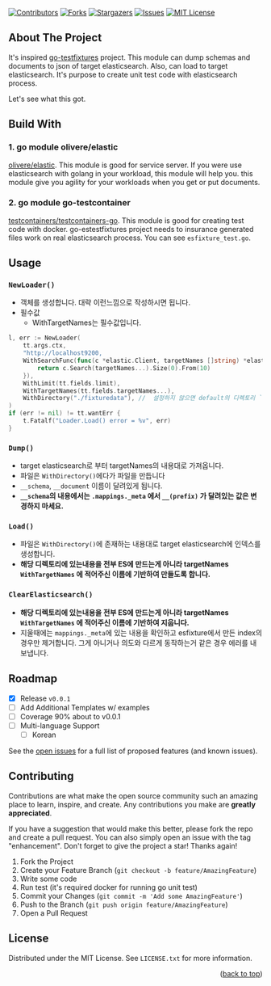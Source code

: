 
<!-- PROJECT SHIELDS -->
<!--
*** I'm using markdown "reference style" links for readability.
*** Reference links are enclosed in brackets [ ] instead of parentheses ( ).
*** See the bottom of this document for the declaration of the reference variables
*** for contributors-url, forks-url, etc. This is an optional, concise syntax you may use.
*** https://www.markdownguide.org/basic-syntax/#reference-style-links
-->
[![Contributors][contributors-shield]][contributors-url]
[![Forks][forks-shield]][forks-url]
[![Stargazers][stars-shield]][stars-url]
[![Issues][issues-shield]][issues-url]
[![MIT License][license-shield]][license-url]

## About The Project
It's inspired [go-testfixtures](https://github.com/go-testfixtures/testfixtures) project.
This module can dump schemas and documents to json of target elasticsearch. Also, can load to target elasticsearch.
It's purpose to create unit test code with elasticsearch process.

Let's see what this got.

## Build With

### 1. go module olivere/elastic
[olivere/elastic](https://github.com/olivere/elastic/search).
This module is good for service server.
If you were use elasticsearch with golang in your workload, this module will help you.
this module give you agility for your workloads when you get or put documents.

### 2. go module go-testcontainer
[testcontainers/testcontainers-go](https://github.com/). This module is good for creating test code with docker.
go-estestfixtures project needs to insurance generated files work on real elasticsearch process.
You can see `esfixture_test.go`.

## Usage

### `NewLoader()`

- 객체를 생성합니다. 대략 이런느낌으로 작성하시면 됩니다.
- 필수값
  - WithTargetNames는 필수값입니다.
``` go
l, err := NewLoader(
    tt.args.ctx,
    "http://localhost9200,
    WithSearchFunc(func(c *elastic.Client, targetNames []string) *elastic.SearchService {
        return c.Search(targetNames...).Size(0).From(10)
    }),
    WithLimit(tt.fields.limit),
    WithTargetNames(tt.fields.targetNames...),
    WithDirectory("./fixturedata"), //  설정하지 않으면 default의 디렉토리 `./testdata/esfixtures`
)
if (err != nil) != tt.wantErr {
    t.Fatalf("Loader.Load() error = %v", err)
}
```

### `Dump()`

- target elasticsearch로 부터 targetNames의 내용대로 가져옵니다.
- 파일은 `WithDirectory()`에다가 파일을 만듭니다
- `__schema`, `__document` 이름이 달려있게 됩니다.
- **`__schema`의 내용에서는 `.mappings._meta` 에서 `__(prefix)` 가 달려있는 값은 변경하지 마세요.**

### `Load()`

- 파일은 `WithDirectory()`에 존재하는 내용대로 target elasticsearch에 인덱스를 생성합니다.
- **해당 디렉토리에 있는내용을 전부 ES에 만드는게 아니라 targetNames `WithTargetNames` 에 적어주신 이름에 기반하여 만들도록 합니다.**

### `ClearElasticsearch()`

- **해당 디렉토리에 있는내용을 전부 ES에 만드는게 아니라 targetNames `WithTargetNames` 에 적어주신 이름에 기반하여 지웁니다.**
-  지울때에는 `mappings._meta`에 있는 내용을 확인하고 esfixture에서 만든 index의 경우만 제거합니다. 그게 아니거나 의도와 다르게 동작하는거 같은 경우 에러를 내보냅니다.


## Roadmap
- [x] Release `v0.0.1`
- [ ] Add Additional Templates w/ examples
- [ ] Coverage 90% about to v0.0.1
- [ ] Multi-language Support
  - [ ] Korean

See the [open issues](https://github.com/daangn/go-estestfixtures/issues) for a full list of proposed features (and known issues).

## Contributing

Contributions are what make the open source community such an amazing place to learn, inspire, and create. Any contributions you make are **greatly appreciated**.

If you have a suggestion that would make this better, please fork the repo and create a pull request. You can also simply open an issue with the tag "enhancement".
Don't forget to give the project a star! Thanks again!

1. Fork the Project
2. Create your Feature Branch (`git checkout -b feature/AmazingFeature`)
3. Write some code
4. Run test (it's required docker for running go unit test)
5. Commit your Changes (`git commit -m 'Add some AmazingFeature'`)
6. Push to the Branch (`git push origin feature/AmazingFeature`)
7. Open a Pull Request

## License
Distributed under the MIT License. See `LICENSE.txt` for more information.

<p align="right">(<a href="#top">back to top</a>)</p>


<!-- MARKDOWN LINKS & IMAGES -->
<!-- https://www.markdownguide.org/basic-syntax/#reference-style-links -->

[contributors-shield]: https://img.shields.io/github/contributors/daangn/go-estestfixtures.svg?style=for-the-badge
[contributors-url]: https://github.com/daangn/go-estestfixtures/graphs/contributors
[forks-shield]: https://img.shields.io/github/forks/daangn/go-estestfixtures.svg?style=for-the-badge
[forks-url]: https://github.com/daangn/go-estestfixtures/network/members
[stars-shield]: https://img.shields.io/github/stars/daangn/go-estestfixtures.svg?style=for-the-badge
[stars-url]: https://github.com/daangn/go-estestfixtures/stargazers
[issues-shield]: https://img.shields.io/github/issues/daangn/go-estestfixtures.svg?style=for-the-badge
[issues-url]: https://github.com/daangn/go-estestfixtures/issues
[license-shield]: https://img.shields.io/github/license/daangn/go-estestfixtures.svg?style=for-the-badge
[license-url]: https://github.com/daangn/go-estestfixtures/blob/master/LICENSE.txt

